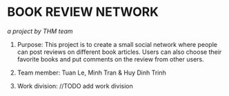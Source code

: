 # BOOK REVIEW NETWORK

*a project by THM team*

1. Purpose: This project is to create a small social network where people can post reviews on different book articles. Users can also choose their favorite books and put comments on the review from other users.

2. Team member: Tuan Le, Minh Tran & Huy Dinh Trinh

3. Work division: //TODO add work division
